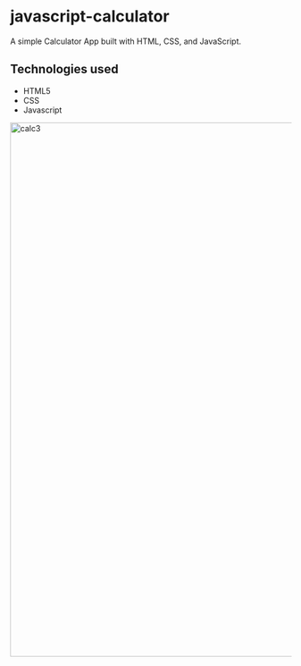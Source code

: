 # javascript-calculator
A simple Calculator App built with HTML, CSS, and JavaScript.
## Technologies used
- HTML5
- CSS
- Javascript


<img width="956" alt="calc3" src="https://github.com/sahil1si18ec083/javascript-calculator/assets/103936307/0cbb865f-6af6-4293-b4d4-00fa1af78640">
